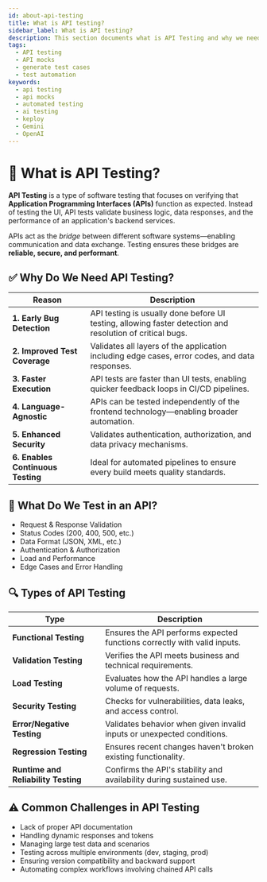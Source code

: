 ```yaml
---
id: about-api-testing
title: What is API testing?
sidebar_label: What is API testing?
description: This section documents what is API Testing and why we need it
tags:
  - API testing
  - API mocks
  - generate test cases
  - test automation
keywords:
  - api testing
  - api mocks
  - automated testing
  - ai testing
  - keploy
  - Gemini
  - OpenAI
---
```


# 📘 What is API Testing?

**API Testing** is a type of software testing that focuses on verifying that **Application Programming Interfaces (APIs)** function as expected. Instead of testing the UI, API tests validate business logic, data responses, and the performance of an application's backend services.

APIs act as the _bridge_ between different software systems—enabling communication and data exchange. Testing ensures these bridges are **reliable, secure, and performant**.

## ✅ Why Do We Need API Testing?

| Reason                            | Description                                                                                               |
| --------------------------------- | --------------------------------------------------------------------------------------------------------- |
| **1. Early Bug Detection**        | API testing is usually done before UI testing, allowing faster detection and resolution of critical bugs. |
| **2. Improved Test Coverage**     | Validates all layers of the application including edge cases, error codes, and data responses.            |
| **3. Faster Execution**           | API tests are faster than UI tests, enabling quicker feedback loops in CI/CD pipelines.                   |
| **4. Language-Agnostic**          | APIs can be tested independently of the frontend technology—enabling broader automation.                  |
| **5. Enhanced Security**          | Validates authentication, authorization, and data privacy mechanisms.                                     |
| **6. Enables Continuous Testing** | Ideal for automated pipelines to ensure every build meets quality standards.                              |

## 🧪 What Do We Test in an API?

- Request & Response Validation
- Status Codes (200, 400, 500, etc.)
- Data Format (JSON, XML, etc.)
- Authentication & Authorization
- Load and Performance
- Edge Cases and Error Handling

## 🔍 Types of API Testing

| Type                                | Description                                                              |
| ----------------------------------- | ------------------------------------------------------------------------ |
| **Functional Testing**              | Ensures the API performs expected functions correctly with valid inputs. |
| **Validation Testing**              | Verifies the API meets business and technical requirements.              |
| **Load Testing**                    | Evaluates how the API handles a large volume of requests.                |
| **Security Testing**                | Checks for vulnerabilities, data leaks, and access control.              |
| **Error/Negative Testing**          | Validates behavior when given invalid inputs or unexpected conditions.   |
| **Regression Testing**              | Ensures recent changes haven't broken existing functionality.            |
| **Runtime and Reliability Testing** | Confirms the API's stability and availability during sustained use.      |

## ⚠️ Common Challenges in API Testing

- Lack of proper API documentation
- Handling dynamic responses and tokens
- Managing large test data and scenarios
- Testing across multiple environments (dev, staging, prod)
- Ensuring version compatibility and backward support
- Automating complex workflows involving chained API calls
